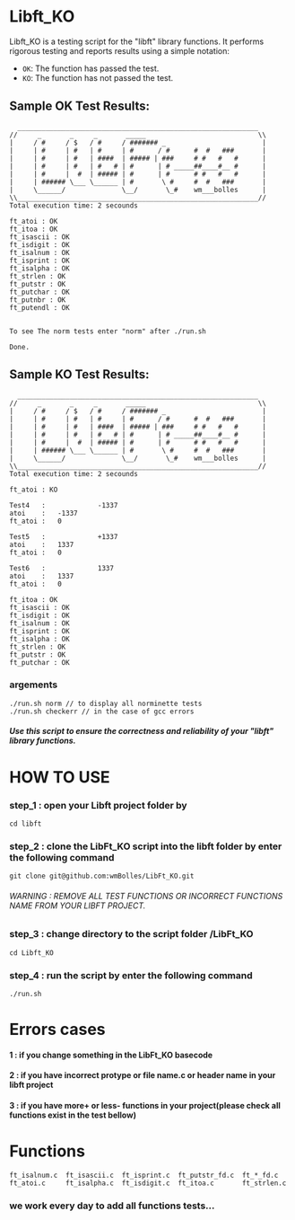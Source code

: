 # Libft_KO

Libft_KO is a testing script for the "libft" library functions. It performs rigorous testing and reports results using a simple notation:

- `OK`: The function has passed the test.
- `KO`: The function has not passed the test.

## Sample OK Test Results:
```
  ____________________________________________________________
//     _       _     _       _____                            \\
|     / #     / $   / #     / ####### _                        |
|     | #     | #   | #     | #      / #      #  #   ###       |
|     | #     | #   | ####  | ##### | ###     # #   #   #      |
|     | #     | #   | #   # | #      | # _____##____#__ #      |
|     | #     |  #  | ##### | #      | #      # #   #   #      |
|     | ###### \___ \______ | #       \ #     #  #   ###       |
|     \______/              \__/       \_#    wm___bolles      |
\\____________________________________________________________//
Total execution time: 2 secounds

ft_atoi : OK
ft_itoa : OK
ft_isascii : OK
ft_isdigit : OK
ft_isalnum : OK
ft_isprint : OK
ft_isalpha : OK
ft_strlen : OK
ft_putstr : OK
ft_putchar : OK
ft_putnbr : OK
ft_putendl : OK


To see The norm tests enter "norm" after ./run.sh

Done.
```
## Sample KO Test Results:
```
  ____________________________________________________________
//     _       _     _       _____                            \\
|     / #     / $   / #     / ####### _                        |
|     | #     | #   | #     | #      / #      #  #   ###       |
|     | #     | #   | ####  | ##### | ###     # #   #   #      |
|     | #     | #   | #   # | #      | # _____##____#__ #      |
|     | #     |  #  | ##### | #      | #      # #   #   #      |
|     | ###### \___ \______ | #       \ #     #  #   ###       |
|     \______/              \__/       \_#    wm___bolles      |
\\____________________________________________________________//
Total execution time: 2 secounds

ft_atoi : KO

Test4   :	          -1337
atoi    :	-1337
ft_atoi :	0

Test5   :	          +1337
atoi    :	1337
ft_atoi :	0

Test6   :	          1337
atoi    :	1337
ft_atoi :	0

ft_itoa : OK
ft_isascii : OK
ft_isdigit : OK
ft_isalnum : OK
ft_isprint : OK
ft_isalpha : OK
ft_strlen : OK
ft_putstr : OK
ft_putchar : OK

```

### argements 
```
./run.sh norm // to display all norminette tests
./run.sh checkerr // in the case of gcc errors
```
<h5>Use this script to ensure the correctness and reliability of your "libft" library functions.</h5>

# HOW TO USE

### step_1 : open your Libft project folder by 
``` 
cd libft 
```
### step_2 : clone the LibFt_KO script into the libft folder by enter the following command
``` 
git clone git@github.com:wmBolles/LibFt_KO.git 
```

###### WARNING : REMOVE ALL TEST FUNCTIONS OR INCORRECT FUNCTIONS NAME FROM YOUR LIBFT PROJECT.

### step_3 : change directory to the script folder /LibFt_KO
``` 
cd Libft_KO 
```
### step_4 : run the script by enter the following command
```
./run.sh
```

# Errors cases
#### 1 : if you change something in the LibFt_KO basecode
#### 2 : if you have incorrect protype or file name.c or header name in your libft project
#### 3 : if you have more+ or less- functions in your project(please check all functions exist in the test bellow)

# Functions
```
ft_isalnum.c  ft_isascii.c  ft_isprint.c  ft_putstr_fd.c  ft_*_fd.c
ft_atoi.c     ft_isalpha.c  ft_isdigit.c  ft_itoa.c       ft_strlen.c
```
### we work every day to add all functions tests...
